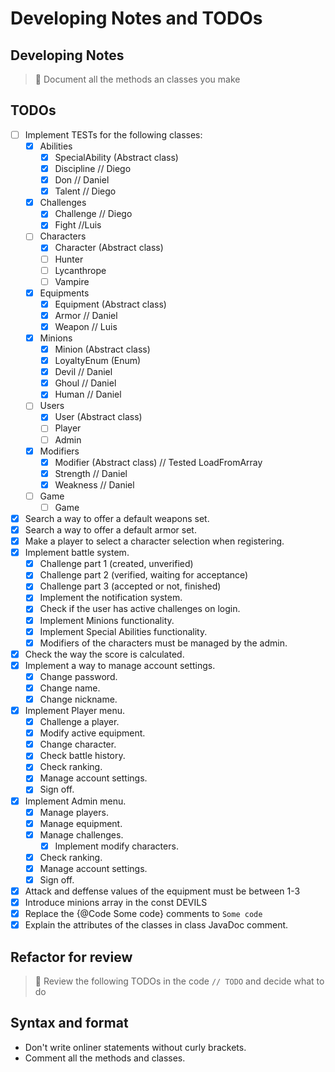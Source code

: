 # Developing Notes and TODOs

## Developing Notes

> 📄 Document all the methods an classes you make

## TODOs

- [ ] Implement TESTs for the following classes:
  - [X] Abilities
    - [X] SpecialAbility (Abstract class)
    - [X] Discipline    // Diego
    - [X] Don           // Daniel
    - [X] Talent        // Diego
  - [X] Challenges
    - [X] Challenge     // Diego
    - [X] Fight         //Luis
  - [ ] Characters
    - [X] Character (Abstract class)
    - [ ] Hunter
    - [ ] Lycanthrope
    - [ ] Vampire
  - [X] Equipments
    - [X] Equipment (Abstract class)
    - [X] Armor         // Daniel
    - [X] Weapon        // Luis
  - [X] Minions
    - [x] Minion (Abstract class)
    - [X] LoyaltyEnum (Enum)
    - [X] Devil         // Daniel
    - [X] Ghoul         // Daniel
    - [X] Human         // Daniel
  - [ ] Users
    - [X] User (Abstract class)
    - [ ] Player
    - [ ] Admin
  - [X] Modifiers
    - [X] Modifier (Abstract class)  // Tested LoadFromArray
    - [X] Strength      // Daniel
    - [X] Weakness      // Daniel
  - [ ] Game
    - [ ] Game

- [X] Search a way to offer a default weapons set.
- [X] Search a way to offer a default armor set.
- [X] Make a player to select a character selection when registering.
- [X] Implement battle system.
  - [X] Challenge part 1 (created, unverified)
  - [X] Challenge part 2 (verified, waiting for acceptance)
  - [X] Challenge part 3 (accepted or not, finished)
  - [X] Implement the notification system.
  - [X] Check if the user has active challenges on login.
  - [X] Implement Minions functionality.
  - [X] Implement Special Abilities functionality.
  - [X] Modifiers of the characters must be managed by the admin.
- [X] Check the way the score is calculated.
- [X] Implement a way to manage account settings.
  - [X] Change password.
  - [X] Change name.
  - [X] Change nickname.
- [x] Implement Player menu.
  - [X] Challenge a player.
  - [X] Modify active equipment.
  - [X] Change character.
  - [X] Check battle history.
  - [X] Check ranking.
  - [X] Manage account settings.
  - [X] Sign off.
- [x] Implement Admin menu.
  - [X] Manage players.
  - [X] Manage equipment.
  - [X] Manage challenges.
    - [X] Implement modify characters.
  - [X] Check ranking.
  - [X] Manage account settings.
  - [X] Sign off.
- [X] Attack and deffense values of the equipment must be between 1-3
- [X] Introduce minions array in the const DEVILS
- [X] Replace the {@Code Some code} comments to <code>Some code</code>
- [X] Explain the attributes of the classes in class JavaDoc comment.
  
## Refactor for review

> 📆 Review the following TODOs in the code `// TODO` and decide what to do

## Syntax and format

- Don't write onliner statements without curly brackets.
- Comment all the methods and classes.